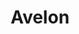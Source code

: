 ---
layout: women
meta: Pink Laced Back Blouse
avail: In-Stock
details: Lace
material: 100% Polyester
size: Fits Small
measure: L 22" W 19"
feature: Lorem ipsum dolor sit amet, consectetur adipiscing elit. Pellentesque at arcu consequat, ultrices velit ac, convallis augue. Sed egestas odio ut felis malesuada, sit amet tempor.
cost: $50.00
title: Avelon
image: blouse-7.jpg
category: blouse
---